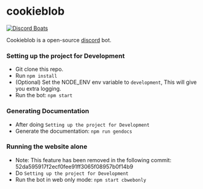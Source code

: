# cookieblob
[![Discord Boats](https://discordboats.club/bot/324874714646577152/widget.png)](https://discordboats.club/bot/324874714646577152)

Cookieblob is a open-source [discord](https://discordapp.com) bot.

### Setting up the project for Development
* Git clone this repo.
* Run `npm install`
* (Optional) Set the NODE_ENV env variable to `development`, This will give you extra logging.
* Run the bot: `npm start`

### Generating Documentation
* After doing `Setting up the project for Development`
* Generate the documentation: `npm run gendocs`

### Running the website alone
* Note: This feature has been removed in the following commit: 52da595917f2ecf0fee91ff3065f08957b0f14b9
* Do `Setting up the project for Development`
* Run the bot in web only mode: `npm start cbwebonly`
